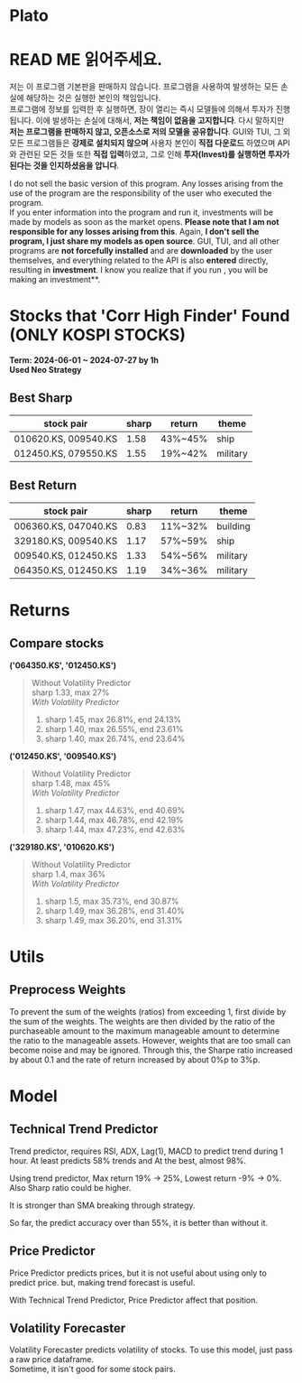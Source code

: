 # Plato

# READ ME 읽어주세요.

저는 이 프로그램 기본판을 판매하지 않습니다. 프로그램을 사용하여 발생하는 모든 손실에 해당하는 것은 실행한 본인의 책임입니다.  
프로그램에 정보를 입력한 후 실행하면, 장이 열리는 즉시 모델들에 의해서 투자가 진행됩니다. 이에 발생하는 손실에 대해서, **저는 책임이 없음을 고지합니다**.
다시 말하지만 **저는 프로그램을 판매하지 않고, 오픈소스로 저의 모델을 공유합니다**. GUI와 TUI, 그 외 모든 프로그램들은 **강제로 설치되지 않으며** 사용자 본인이 **직접 다운로드** 하였으며 API와 관련된 모든 것들 또한 **직접 입력**하였고, 그로 인해 **투자(Invest)를 실행하면 투자가 된다는 것을 인지하셨음을 압니다**.

I do not sell the basic version of this program. Any losses arising from the use of the program are the responsibility of the user who executed the program.  
If you enter information into the program and run it, investments will be made by models as soon as the market opens. **Please note that I am not responsible for any losses arising from this**.
Again, **I don't sell the program, I just share my models as open source**. GUI, TUI, and all other programs are **not forcefully installed** and are **downloaded** by the user themselves, and everything related to the API is also **entered** directly, resulting in **investment**. I know you realize that if you run , you will be making an investment**.

# Stocks that 'Corr High Finder' Found (ONLY KOSPI STOCKS)

**Term: 2024-06-01 ~ 2024-07-27 by 1h**  
**Used Neo Strategy**

## Best Sharp

| stock pair | sharp | return | theme |
|------------|-------|--------|-------|
|010620.KS, 009540.KS|1.58|43%~45%|ship|
|012450.KS, 079550.KS|1.55|19%~42%|military|

## Best Return

| stock pair | sharp | return | theme |
|------------|-------|--------|-------|
|006360.KS, 047040.KS|0.83|11%~32%|building|
|329180.KS, 009540.KS|1.17|57%~59%|ship|
|009540.KS, 012450.KS|1.33|54%~56%|military|
|064350.KS, 012450.KS|1.19|34%~36%|military|

# Returns

## Compare stocks
**('064350.KS', '012450.KS')**
> Without Volatility Predictor   
sharp 1.33, max 27%  
> *With Volatility Predictor*  
> 1. sharp 1.45, max 26.81%, end 24.13%  
> 2. sharp 1.40, max 26.55%, end 23.61%
> 3. sharp 1.40, max 26.74%, end 23.64%

**('012450.KS', '009540.KS')**  
> Without Volatility Predictor  
sharp 1.48, max 45%  
> *With Volatility Predictor*  
> 1. sharp 1.47, max 44.63%, end 40.69%
> 2. sharp 1.44, max 46.78%, end 42.19%
> 3. sharp 1.44, max 47.23%, end 42.63%

**('329180.KS', '010620.KS')**  
> Without Volatility Predictor  
sharp 1.4, max 36%  
> *With Volatility Predictor*  
> 1. sharp 1.5, max 35.73%, end 30.87%  
> 2. sharp 1.49, max 36.28%, end 31.40%
> 3. sharp 1.49, max 36.20%, end 31.31%

# Utils

## Preprocess Weights

To prevent the sum of the weights (ratios) from exceeding 1, first divide by the sum of the weights. The weights are then divided by the ratio of the purchaseable amount to the maximum manageable amount to determine the ratio to the manageable assets.
However, weights that are too small can become noise and may be ignored. Through this, the Sharpe ratio increased by about 0.1 and the rate of return increased by about 0%p to 3%p.

# Model

## Technical Trend Predictor

Trend predictor, requires RSI, ADX, Lag(1), MACD to predict trend during 1 hour. At least predicts 58% trends and At the best, almost 98%.

Using trend predictor, Max return 19% -> 25%, Lowest return -9% -> 0%. Also Sharp ratio could be higher.

It is stronger than SMA breaking through strategy.

So far, the predict accuracy over than 55%, it is better than without it.

## Price Predictor

Price Predictor predicts prices, but it is not useful about using only to predict price. but, making trend forecast is useful. 

With Technical Trend Predictor, Price Predictor affect that position.

## Volatility Forecaster

Volatility Forecaster predicts volatility of stocks. To use this model, just pass a raw price dataframe.  
Sometime, it isn't good for some stock pairs.
